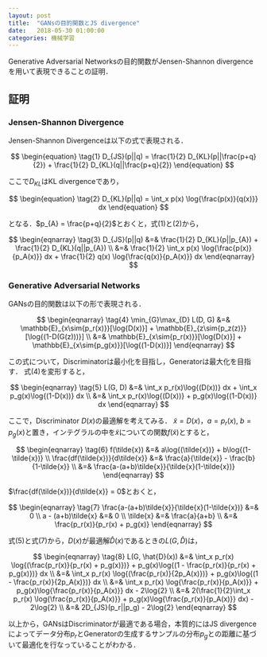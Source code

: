 ```yaml
---
layout: post
title:  "GANsの目的関数とJS divergence"
date:   2018-05-30 01:00:00
categories: 機械学習
---
```


Generative Adversarial Networksの目的関数がJensen-Shannon divergenceを用いて表現できることの証明．

## 証明

### Jensen-Shannon Divergence
Jensen-Shannon Divergenceは以下の式で表現される．

$$
\begin{equation}
\tag{1}
D_{JS}(p||q) = \frac{1}{2} D_{KL}(p||\frac{p+q}{2}) + \frac{1}{2} D_{KL}(q||\frac{p+q}{2})
\end{equation}
$$

ここで$D_{KL}$はKL divergenceであり，

$$
\begin{equation}
\tag{2}
D_{KL}(p||q) = \int_x p(x) \log{\frac{p(x)}{q(x)}} dx
\end{equation}
$$

となる．$p_{A} = \frac{p+q}{2}$とおくと，式(1)と(2)から，

$$
\begin{eqnarray}
\tag{3}
D_{JS}(p||q) &=& \frac{1}{2} D_{KL}(p||p_{A}) + \frac{1}{2} D_{KL}(q||p_{A}) \\
&=& \frac{1}{2} \int_x p(x) \log{\frac{p(x)}{p_A(x)}} dx + \frac{1}{2} q(x) \log{\frac{q(x)}{p_A(x)}} dx
\end{eqnarray}
$$

### Generative Adversarial Networks
GANsの目的関数は以下の形で表現される．

$$
\begin{eqnarray}
\tag{4}
\min_{G}\max_{D} L(D, G) &=& \mathbb{E}_{x\sim{p_r(x)}}[\log{D(x)}] + \mathbb{E}_{z\sim{p_z(z)}}[\log{(1-D(G(z)))}] \\
&=& \mathbb{E}_{x\sim{p_r(x)}}[\log{D(x)}] + \mathbb{E}_{x\sim{p_g(x)}}[\log{(1-D(x))}]
\end{eqnarray}
$$

この式について，Discriminatorは最小化を目指し，Generatorは最大化を目指す．
式(4)を変形すると，

$$
\begin{eqnarray}
\tag{5}
L(G, D) &=& \int_x p_r(x)\log{(D(x))} dx + \int_x p_g(x)\log{(1-D(x))} dx \\
&=& \int_x p_r(x)\log{(D(x))} + p_g(x)\log{(1-D(x))} dx
\end{eqnarray}
$$

ここで，Discriminator $D(x)$の最適解を考えてみる．
$\tilde{x} = D(x)$，$a=p_r(x)$, $b=p_g(x)$と置き，インテグラルの中を$\tilde{x}$についての関数$f(\tilde{x})$とすると，

$$
\begin{eqnarray}
\tag{6}
f(\tilde{x}) &=& a\log{(\tilde{x})} + b\log{(1-\tilde{x})} \\
\frac{df(\tilde{x})}{d\tilde{x}} &=& \frac{a}{\tilde{x}} - \frac{b}{1-\tilde{x}} \\
&=& \frac{a-(a+b)\tilde{x}}{\tilde{x}(1-\tilde{x})}
\end{eqnarray}
$$

$\frac{df(\tilde{x})}{d\tilde{x}} = 0$とおくと，

$$
\begin{eqnarray}
\tag{7}
\frac{a-(a+b)\tilde{x}}{\tilde{x}(1-\tilde{x})} &=& 0 \\
a - (a+b)\tilde{x} &=& 0 \\
\tilde{x} &=& \frac{a}{a+b} \\
&=& \frac{p_r(x)}{p_r(x) + p_g(x)}
\end{eqnarray}
$$

式(5)と式(7)から，$D(x)$が最適解$\hat{D}(x)$であるときの$L(G, \hat{D})$は，

$$
\begin{eqnarray}
\tag{8}
L(G, \hat{D}(x)) &=& \int_x p_r(x) \log{(\frac{p_r(x)}{p_r(x) + p_g(x)})} + p_g(x)\log{(1 - \frac{p_r(x)}{p_r(x) + p_g(x)})} dx \\
&=& \int_x p_r(x) \log{(\frac{p_r(x)}{2p_A(x)})} + p_g(x)\log{(1 - \frac{p_r(x)}{2p_A(x)})} dx \\
&=& \int_x p_r(x) \log{\frac{p_r(x)}{p_A(x)}} + p_g(x)\log{\frac{p_r(x)}{p_A(x)}} dx - 2\log{2} \\
&=& 2(\frac{1}{2}\int_x p_r(x) \log{\frac{p_r(x)}{p_A(x)}} + p_g(x)\log{\frac{p_r(x)}{p_A(x)}} dx) - 2\log{2} \\
&=& 2D_{JS}(p_r||p_g) - 2\log{2}
\end{eqnarray}
$$

以上から，GANsはDiscriminatorが最適である場合，本質的にはJS divergenceによってデータ分布$p_r$とGeneratorの生成するサンプルの分布$p_g$との距離に基づいて最適化を行なっていることがわかる．
